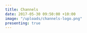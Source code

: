 ```yaml
---
title: Channels
date: 2017-05-30 09:50:00 +10:00
image: "/uploads/channels-logo.png"
presenting: true
---
```


